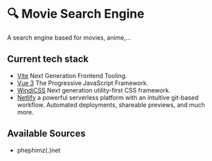 # 🔍 Movie Search Engine

A search engine based for movies, anime,...

## Current tech stack

- [Vite](https://vitejs.dev/) Next Generation Frontend Tooling.
- [Vue 3](https://v3.vuejs.org/) The Progressive JavaScript Framework.
- [WindiCSS](https://windicss.org/) Next generation utility-first CSS framework.
- [Netlify](https://netlify.com/) a powerful serverless platform with an intuitive git-based workflow. Automated deployments, shareable previews, and much more.

## Available Sources

- phephimz(.)net
